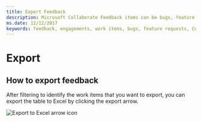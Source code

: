 ```yaml
---
title: Export Feedback
description: Microsoft Collaborate Feedback items can be bugs, feature requests or any task associated with an engagement. Feedback forms can be customized based on each engagement. 
ms.date: 12/12/2017
keywords: feedback, engagements, work items, bugs, feature requests, Collaborate permissions, Microsoft Connect, SysDev Bug, Dev Center bugs 
---
```


# Export

## How to export feedback

After filtering to identify the work items that you want to export, you can export the table to Excel by clicking the export arrow.

![Export to Excel arrow icon](images/export-to-excel.png)
